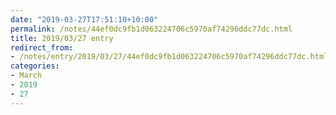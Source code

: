 ```yaml
---
date: "2019-03-27T17:51:10+10:00"
permalink: /notes/44ef0dc9fb1d063224706c5970af74296ddc77dc.html
title: 2019/03/27 entry
redirect_from:
- /notes/entry/2019/03/27/44ef0dc9fb1d063224706c5970af74296ddc77dc.html
categories:
- March
- 2019
- 27
---
```

